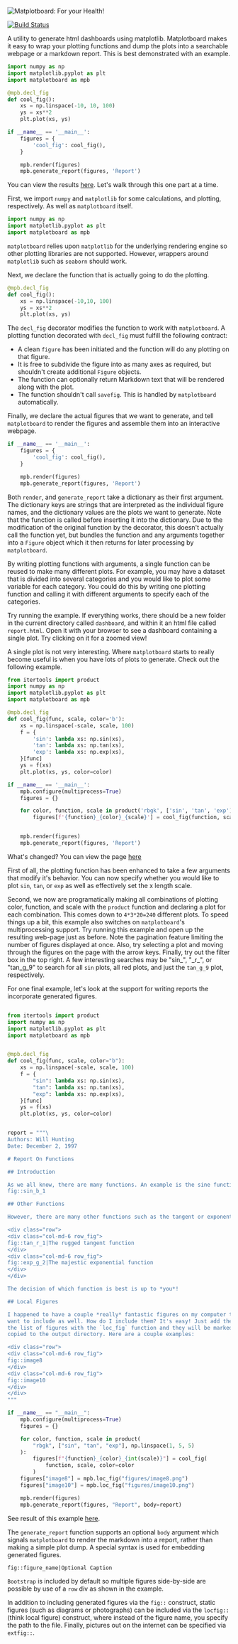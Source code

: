 ![Matplotboard: For your Health!](https://cfangmeier.github.io/matplotboard/matplotboard.png)

[![Build Status](https://travis-ci.com/cfangmeier/matplotboard.svg?branch=master)](https://travis-ci.com/cfangmeier/matplotboard)

A utility to generate html dashboards using matplotlib. Matplotboard makes it easy to
wrap your plotting functions and dump the plots into a searchable webpage or a markdown report. This is best
demonstrated with an example.


``` python
import numpy as np
import matplotlib.pyplot as plt
import matplotboard as mpb

@mpb.decl_fig
def cool_fig():
    xs = np.linspace(-10, 10, 100)
    ys = xs**2
    plt.plot(xs, ys)

if __name__ == '__main__':
    figures = {
        'cool_fig': cool_fig(),
    }

    mpb.render(figures)
    mpb.generate_report(figures, 'Report')
```
You can view the results [here](https://cfangmeier.github.io/matplotboard/example_01/dashboard/report.html). Let's walk through this one part at a time.

First, we import `numpy` and `matplotlib` for some calculations, and plotting,
respectively. As well as `matplotboard` itself.

```python
import numpy as np
import matplotlib.pyplot as plt
import matplotboard as mpb
```


`matplotboard` relies upon `matplotlib` for the underlying rendering engine so
other plotting libraries are not supported. However, wrappers around
`matplotlib` such as `seaborn` should work.

Next, we declare the function that is actually going to do the plotting.

```python
@mpb.decl_fig
def cool_fig():
    xs = np.linspace(-10,10, 100)
    ys = xs**2
    plt.plot(xs, ys)
```

The `decl_fig` decorator modifies the function to work with `matplotboard`. A
plotting function decorated with `decl_fig` must fulfill the following
contract:

  - A clean `figure` has been initiated and the function will do any plotting
    on that figure.
  - It is free to subdivide the figure into as many axes as required, but
    shouldn't create additional `Figure` objects.
  - The function can optionally return Markdown text that will be rendered
    along with the plot.
  - The function shouldn't call `savefig`. This is handled by `matplotboard`
    automatically.

Finally, we declare the actual figures that we want to generate, and tell `matplotboard` to render the figures and assemble them into an interactive webpage.

```python
if __name__ == '__main__':
    figures = {
        'cool_fig': cool_fig(),
    }

    mpb.render(figures)
    mpb.generate_report(figures, 'Report')
```

Both `render`, and `generate_report` take a dictionary as their first argument.
The dictionary keys are strings that are interpreted as the individual figure
names, and the dictionary values are the plots we want to generate. Note that
the function is called before inserting it into the dictionary. Due to the 
modification of the original function by the decorator, this doesn't actually
call the function yet, but bundles the function and any arguments together
into a `Figure` object which it then returns for later processing by `matplotboard`.

By writing plotting functions with arguments, a single function can be reused
to make many different plots. For example, you may have a dataset that is
divided into several categories and you would like to plot some variable for
each category. You could do this by writing one plotting function and calling
it with different arguments to specify each of the categories.

Try running the example. If everything works, there should be a new folder in
the current directory called `dashboard`, and within it an html file called
`report.html`. Open it with your browser to see a dashboard containing a single
plot. Try clicking on it for a zoomed view!

A single plot is not very interesting. Where `matplotboard` starts to really become useful is when you have lots of plots to generate. Check out the following example.

```python
from itertools import product
import numpy as np
import matplotlib.pyplot as plt
import matplotboard as mpb

@mpb.decl_fig
def cool_fig(func, scale, color='b'):
    xs = np.linspace(-scale, scale, 100)
    f = {
        'sin': lambda xs: np.sin(xs),
        'tan': lambda xs: np.tan(xs),
        'exp': lambda xs: np.exp(xs),
    }[func]
    ys = f(xs)
    plt.plot(xs, ys, color=color)

if __name__ == '__main__':
    mpb.configure(multiprocess=True)
    figures = {}

    for color, function, scale in product('rbgk', ['sin', 'tan', 'exp'], np.linspace(1, 20, 20)):
        figures[f'{function}_{color}_{scale}'] = cool_fig(function, scale, color=color)


    mpb.render(figures)
    mpb.generate_report(figures, 'Report')
```

What's changed? You can view the page [here](https://cfangmeier.github.io/matplotboard/example_02/dashboard/report.html)

First of all, the plotting function has been enhanced to take a few arguments
that modify it's behavior. You can now specify whether you would like to plot
`sin`, `tan`, or `exp` as well as effectively set the x length scale.

Second, we now are programatically making all combinations of plotting color,
function, and scale with the `product` function and declaring a plot for each
combination. This comes down to `4*3*20=240` different plots. To speed things
up a bit, this example also switches on `matplotboard`'s multiprocessing
support. Try running this example and open up the resulting web-page just as
before. Note the pagination feature limiting the number of figures displayed at
once. Also, try selecting a plot and moving through the figures on the page
with the arrow keys. Finally, try out the filter box in the top right. A few
interesting searches may be "sin\_", "\_r\_", or "tan\_g\_9" to search for all
`sin` plots, all red plots, and just the `tan_g_9` plot, respectively.

For one final example, let's look at the support for writing reports the incorporate generated figures.

```python

from itertools import product
import numpy as np
import matplotlib.pyplot as plt
import matplotboard as mpb


@mpb.decl_fig
def cool_fig(func, scale, color="b"):
    xs = np.linspace(-scale, scale, 100)
    f = {
        "sin": lambda xs: np.sin(xs),
        "tan": lambda xs: np.tan(xs),
        "exp": lambda xs: np.exp(xs),
    }[func]
    ys = f(xs)
    plt.plot(xs, ys, color=color)


report = """\
Authors: Will Hunting
Date: December 2, 1997

# Report On Functions

## Introduction

As we all know, there are many functions. An example is the sine function seen below.
fig::sin_b_1

## Other Functions

However, there are many other functions such as the tangent or exponential.

<div class="row">
<div class="col-md-6 row_fig">
fig::tan_r_1|The rugged tangent function
</div>
<div class="col-md-6 row_fig">
fig::exp_g_2|The majestic exponential function
</div>
</div>

The decision of which function is best is up to *you*!

## Local Figures

I happened to have a couple *really* fantastic figures on my computer that I
want to include as well. How do I include them? It's easy! Just add them to
the list of figures with the `loc_fig` function and they will be marked to be
copied to the output directory. Here are a couple examples:

<div class="row">
<div class="col-md-6 row_fig">
fig::image8
</div>
<div class="col-md-6 row_fig">
fig::image10
</div>
</div>
"""

if __name__ == "__main__":
    mpb.configure(multiprocess=True)
    figures = {}

    for color, function, scale in product(
        "rbgk", ["sin", "tan", "exp"], np.linspace(1, 5, 5)
    ):
        figures[f"{function}_{color}_{int(scale)}"] = cool_fig(
            function, scale, color=color
        )
    figures["image8"] = mpb.loc_fig("figures/image8.png")
    figures["image10"] = mpb.loc_fig("figures/image10.png")

    mpb.render(figures)
    mpb.generate_report(figures, "Report", body=report)
```

See result of this example [here](https://cfangmeier.github.io/matplotboard/example_03/dashboard/report.html).

The `generate_report` function supports an optional `body` argument which
signals `matplotboard` to render the markdown into a report, rather than making
a simple plot dump. A special syntax is used for embedding generated figures.

```
fig::figure_name|Optional Caption
```

`Bootstrap` is included by default so multiple figures side-by-side are
possible by use of a `row` div as shown in the example.

In addition to including generated figures via the `fig::` construct, static
figures (such as diagrams or photographs) can be included via the `locfig::`
(think local figure) construct, where instead of the figure name, you specify
the path to the file. Finally, pictures out on the internet can be specified
via `extfig::`.
